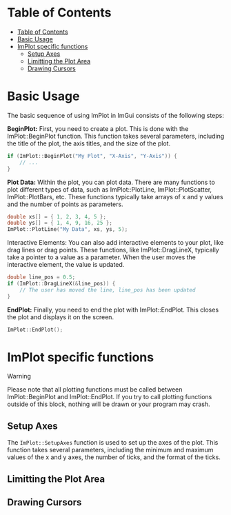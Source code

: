 # Table of Contents
- [Table of Contents](#table-of-contents)
- [Basic Usage](#basic-usage)
- [ImPlot specific functions](#implot-specific-functions)
  - [Setup Axes](#setup-axes)
  - [Limitting the Plot Area](#limitting-the-plot-area)
  - [Drawing Cursors](#drawing-cursors)


# Basic Usage
The basic sequence of using ImPlot in ImGui consists of the following steps:

**BeginPlot:** First, you need to create a plot. This is done with the ImPlot::BeginPlot function. This function takes several parameters, including the title of the plot, the axis titles, and the size of the plot.

```cpp
if (ImPlot::BeginPlot("My Plot", "X-Axis", "Y-Axis")) {
    // ...
}
```
**Plot Data:** Within the plot, you can plot data. There are many functions to plot different types of data, such as ImPlot::PlotLine, ImPlot::PlotScatter, ImPlot::PlotBars, etc. These functions typically take arrays of x and y values and the number of points as parameters.

```cpp
double xs[] = { 1, 2, 3, 4, 5 };
double ys[] = { 1, 4, 9, 16, 25 };
ImPlot::PlotLine("My Data", xs, ys, 5);
```

Interactive Elements: You can also add interactive elements to your plot, like drag lines or drag points. These functions, like ImPlot::DragLineX, typically take a pointer to a value as a parameter. When the user moves the interactive element, the value is updated.

```cpp
double line_pos = 0.5;
if (ImPlot::DragLineX(&line_pos)) {
    // The user has moved the line, line_pos has been updated
}
```

**EndPlot:** Finally, you need to end the plot with ImPlot::EndPlot. This closes the plot and displays it on the screen.

```cpp
ImPlot::EndPlot();
```




# ImPlot specific functions 

> [!WARNING]
>Please note that all plotting functions must be called between ImPlot::BeginPlot and ImPlot::EndPlot. If you try to call plotting functions outside of this block, nothing will be drawn or your program may crash.

## Setup Axes
The ```ImPlot::SetupAxes``` function is used to set up the axes of the plot. This function takes several parameters, including the minimum and maximum values of the x and y axes, the number of ticks, and the format of the ticks.

## Limitting the Plot Area

## Drawing Cursors 

